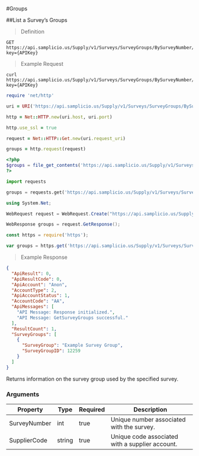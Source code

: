 #Groups

##List a Survey’s Groups

> Definition

```plaintext
GET  https://api.samplicio.us/Supply/v1/Surveys/SurveyGroups/BySurveyNumber/{SurveyNumber}/{SupplierCode}?key={APIKey}
```

> Example Request

```shell
curl https://api.samplicio.us/Supply/v1/Surveys/SurveyGroups/BySurveyNumber/{SurveyNumber}/{SupplierCode}?key={APIKey}
```

```ruby
require 'net/http'

uri = URI('https://api.samplicio.us/Supply/v1/Surveys/SurveyGroups/BySurveyNumber/{SurveyNumber}/{SupplierCode}?key={APIKey}')

http = Net::HTTP.new(uri.host, uri.port)

http.use_ssl = true

request = Net::HTTP::Get.new(uri.request_uri)

groups = http.request(request)  
```

```php
<?php
$groups = file_get_contents('https://api.samplicio.us/Supply/v1/Surveys/SurveyGroups/BySurveyNumber/{SurveyNumber}/{SupplierCode}?key={APIKey}');
?>
```

```python
import requests

groups = requests.get('https://api.samplicio.us/Supply/v1/Surveys/SurveyGroups/BySurveyNumber/{SurveyNumber}/{SupplierCode}?key={APIKey}')
```

```csharp
using System.Net;

WebRequest request = WebRequest.Create("https://api.samplicio.us/Supply/v1/Surveys/SurveyGroups/BySurveyNumber/{SurveyNumber}/{SupplierCode}?key={APIKey}");

WebResponse groups = request.GetResponse();
```

```javascript
const https = require('https');

var groups = https.get('https://api.samplicio.us/Supply/v1/Surveys/SurveyGroups/BySurveyNumber/{SurveyNumber}/{SupplierCode}?key={APIKey}');
```

> Example Response

```json
{
  "ApiResult": 0,
  "ApiResultCode": 0,
  "ApiAccount": "Anon",
  "AccountType": 2,
  "ApiAccountStatus": 1,
  "AccountCode": "AA",
  "ApiMessages": [
    "API Message: Response initialized.",
    "API Message: GetSurveyGroups successful."
  ],
  "ResultCount": 1,
  "SurveyGroups": [
    {
      "SurveyGroup": "Example Survey Group",
      "SurveyGroupID": 12259
    }
  ]
}
```
Returns information on the survey group used by the specified survey.

### Arguments

| Property                     | Type     | Required | Description                                                                     |
|------------------------------|----------|----------|---------------------------------------------------------------------------------|
|SurveyNumber                  | int      | true     | Unique number associated with the survey.                                       |
|SupplierCode                  | string   | true     | Unique code associated with a supplier account.                                 |